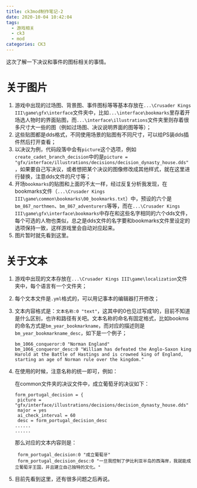 ```yaml
---
title: ck3mod制作笔记-2
date: 2020-10-04 10:42:04
tags:
  - 游戏相关
  - ck3
  - mod
categories: CK3
---
```

这次了解一下决议和事件的图标相关的事情。

<!--more-->

# 关于图片

1. 游戏中出现的过场图、背景图、事件图标等等基本存放在`...\Crusader Kings III\game\gfx\interface`文件夹中，比如`...\interface\bookmarks`里存着开场选人物时的界面贴图，而`...\interface\illustrations`文件夹里则存着很多尺寸大一些的图（例如过场图、决议说明界面的图等等）；
2. 这些贴图都是dds格式，不同使用场景的贴图有不同尺寸，可以给PS装dds插件然后打开查看；
3. 以决议为例，代码段落中会有`picture`这个选项，例如`create_cadet_branch_decision`中的是`picture = "gfx/interface/illustrations/decisions/decision_dynasty_house.dds"`，如果要自己写决议，或者想把某个决议的图像修改成其他样式，就在这里进行替换，注意dds文件的尺寸等；
4. 开场`bookmarks`的贴图和上面的不太一样，经过反复分析我发现，在bookmarks文件（`...\Crusader Kings III\game\common\bookmarks\00_bookmarks.txt`）中，预设的六个是`bm_867_northmen`、`bm_867_adventurers`等等，而在`...\Crusader Kings III\game\gfx\interface\bookmarks`中存在和这些名字相同的六个dds文件，每个可选的人物也类似，总之是dds文件的名字要和bookmarks文件里设定的选项保持一致，这样游戏里会自动对应起来。
5. 图片暂时就先看到这里。

# 关于文本

1. 游戏中出现的文本存放在`...\Crusader Kings III\game\localization`文件夹中，每个语言有一个文件夹；

2. 每个文本文件是`.yml`格式的，可以用记事本的编辑器打开修改；

3. 文本内容格式是：`文本名称:0 "text"`，这其中的0也见过写成1的，目前不知道是什么区别，也许和路径有关吧。文本名称的命名有固定格式，比如bookms的命名方式是`bm_year_bookmarkname`，而对应的描述则是`bm_year_bookmarkname_desc`，如下是一个例子；

   ```
   bm_1066_conqueror:0 "Norman England"
   bm_1066_conqueror_desc:0 "William has defeated the Anglo-Saxon king Harold at the Battle of Hastings and is crowned king of England, starting an age of Norman rule over the kingdom."
   ```

4. 在使用的时候，注意名称的统一即可，例如：

   在common文件夹的决议文件中，成立葡萄牙的决议如下：

   ```
   form_portugal_decision = {
   	picture = "gfx/interface/illustrations/decisions/decision_dynasty_house.dds"
   	major = yes
   	ai_check_interval = 60
   	desc = form_portugal_decision_desc
   ......
   ......
   ```

   那么对应的文本内容则是：

   ```
    form_portugal_decision:0 "成立葡萄牙"
    form_portugal_decision_desc:0 "一旦我控制了伊比利亚半岛的西海岸，我就能成立葡萄牙王国，并且建立自己独特的文化。"
   ```

5. 目前先看到这里，还有很多问题之后再说。